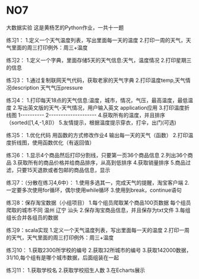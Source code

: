 # NO7
大数据实验
这是黄杨艺的Python作业，一共十一题

练习1： 1.定义一个天气温度列表，写出里面每一天的温度 2.打印一周的天气，天气里面的周三打印例外：周三+温度

练习2： 1.定义一个字典，里面存储5天的天气信息:天气，温度情况 2.打印星期三的信息

练习3： 1.通过复制联网天气代码，获取老家的天气字典 2.打印温度temp,天气情况description 天气气压pressure

练习4： 1.打印每天18点的天气信息:温度，城市，情况，气压，最高温度，最低温度 2.写出英文版的天气-天气情况，用户输入英文 application应用 3.打印温度折线图 1---------- 2-------------------- 4.获取所有的温度，并且排序（sorted([1,4,-1,8])） 5.友情提示，根据温度提示穿衣，打伞，出门(可选)

练习5： 1.优化代码 用函数的方式修改作业4 输出每一天的天气（函数） 2.打印温度折线图，使用函数优化（有返回值）

练习6： 1.显示4个商品然后打印分割线，只要第一页36个商品信息 2.列出36个商品 3.获取所有的商品价格并给商品排序，从高到低排序 4.获取销量排序 5.商品过滤，只要15天退款或者包邮的商品信息，显示

练习7：（分散在练习4,6中）： 1.使用多选其一，完成天气的提醒，淘宝客户端 2.一定要多次使用for循环，偶尔使用while循环 3.使用到break，continue语句

练习8：保存淘宝数据（小组项目） 1.每个组员爬取某个商品100页数据 每个组员爬取的城市不同 温州 辽宁 汕头 2.保存淘宝商品信息，并且保存为txt文件 3.每组组长合并各组员的数据

练习9：scala实现 1.定义一个天气温度列表，写出里面每一天的温度 2.打印一周的天气，天气里面的周三打印例外：周三+温度

练习10： 1.获取2300所学校的编号 2.获取32所城市的编号 3.获取142000数据，31/10,每个组有是哪个城市数据，后面组装在一起

练习11： 1.获取学校名 2.获取学校招生人数 3.在Echarts展示
